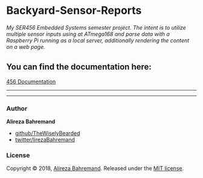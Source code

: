 # Backyard-Sensor-Reports
###### My SER456 Embedded Systems semester project. The intent is to utilize multiple sensor inputs using at ATmega168 and parse data with a Raspberry Pi running as a local server, additionally rendering the content on a web page.

## You can find the documentation here:

[456 Documentation](https://drive.google.com/open?id=1LXmEYsnW7pNfBi6jqlEuj74dWC1ckhh-)


---
---

### Author

**Alireza Bahremand**

* [github/TheWiselyBearded](https://github.com/TheWiselyBearded)
* [twitter/lirezaBahremand](https://twitter.com/lirezabahremand)

### License

Copyright © 2018, [Alireza Bahremand](https://github.com/TheWiselyBearded).
Released under the [MIT license](LICENSE).
